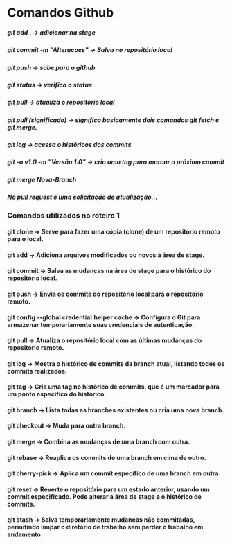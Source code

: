 # Comandos Github

##### git add . -> adicionar na stage
##### git commit -m "Alteracoes" -> Salva no repositório local
##### git push -> sobe para o github
##### git status -> verifica o status
##### git pull -> atualiza o repositório local
##### git pull (significado) -> significa basicamente dois comandos git fetch e git merge.
##### git log -> acessa o históricos dos commits
##### git -a v1.0 -m "Versão 1.0" -> cria uma tag para marcar o próximo commit

##### git merge Nova-Branch 

##### No pull request é uma solicitação de atualização...

### Comandos utilizados no roteiro 1
#### git clone -> Serve para fazer uma cópia (clone) de um repositório remoto para o local.
#### git add -> Adiciona arquivos modificados ou novos à área de stage.
#### git commit -> Salva as mudanças na área de stage para o histórico do repositório local.
#### git push -> Envia os commits do repositório local para o repositório remoto.
#### git config --global credential.helper cache -> Configura o Git para armazenar temporariamente suas credenciais de autenticação.
#### git pull -> Atualiza o repositório local com as últimas mudanças do repositório remoto.
#### git log -> Mostra o histórico de commits da branch atual, listando todos os commits realizados.
#### git tag -> Cria uma tag no histórico de commits, que é um marcador para um ponto específico do histórico.
#### git branch -> Lista todas as branches existentes ou cria uma nova branch.
#### git checkout -> Muda para outra branch.
#### git merge -> Combina as mudanças de uma branch com outra.
#### git rebase -> Reaplica os commits de uma branch em cima de outro.
#### git cherry-pick -> Aplica um commit específico de uma branch em outra.
#### git reset -> Reverte o repositório para um estado anterior, usando um commit especificado. Pode alterar a área de stage e o histórico de commits.
#### git stash -> Salva temporariamente mudanças não commitadas, permitindo limpar o diretório de trabalho sem perder o trabalho em andamento.